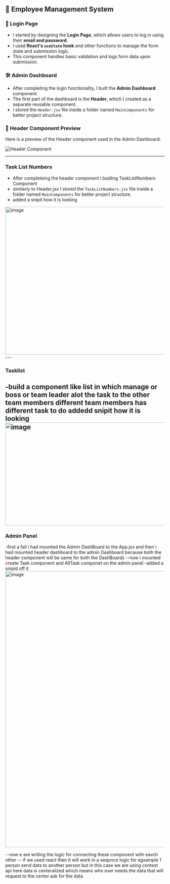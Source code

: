 ## 🚀 Employee Management System

### 🔐 Login Page
- I started by designing the **Login Page**, which allows users to log in using their **email and password**.
- I used **React's `useState` hook** and other functions to manage the form state and submission logic.
- This component handles basic validation and logs form data upon submission.

### 🛠 Admin Dashboard
- After completing the login functionality, I built the **Admin Dashboard** component.
- The first part of the dashboard is the **Header**, which I created as a separate reusable component.
- I stored the `Header.jsx` file inside a folder named `MainComponents` for better project structure.

### 🧩 Header Component Preview
Here is a preview of the Header component used in the Admin Dashboard:

![Header Component](https://github.com/user-attachments/assets/1c6982e8-5f7a-496b-b2d9-5dd189161416)

---
### Task List Numbers
- After completeing the header component i buiding TaskListNumbers Component
- similarly to Header,jsx I stored the `TaskListNumbers.jsx` file inside a folder named `MainComponents` for better project structure.
- added a snipit how it is looking
<img width="1875" height="467" alt="image" src="https://github.com/user-attachments/assets/6f3cf6c0-85aa-4cd4-88f5-44eb0d9a19c1" />
---

### Tasklist
-build a component like list in which manage or boss or team leader alot the task to the other team members different team members has different task to do 
addedd snipit how it is looking
<img width="1831" height="325" alt="image" src="https://github.com/user-attachments/assets/89a3683c-b2f9-4ca9-a89b-ed83784ff986" />
---
### Admin Panel 
-first a fall i had mounted the Admin DashBoard to the App.jsx and then i had mounted  header dashboard to the admin Dashboard because both the header component  will be same for both the DashBoards
--now i mounted create Task component and AllTask componet on the admin panel
-added a snipid off it 
<img width="1913" height="872" alt="image" src="https://github.com/user-attachments/assets/e7beb91f-dc86-415e-a416-a3db3fd7b6d5" />


--now e are writing the logic for connecting these component with eavch other 
-- if we used react then it will work in a sequnce logic for egxample 1 person send data to another person but in this case we are using context api here data is centeralized which means who ever needs the data that will request to the center ask for the data



